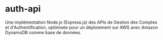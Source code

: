 # auth-api
Une implémentation Node.js (Express.js) des APIs de Gestion des Comptes et d'Authentification, optimisée pour un déploiement sur AWS avec Amazon DynamoDB comme base de données.
